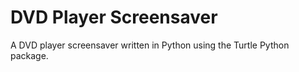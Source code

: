 # DVD Player Screensaver

A DVD player screensaver written in Python using the Turtle Python package.

